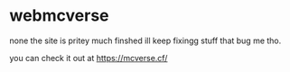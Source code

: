 # webmcverse
none
the site is pritey much finshed ill keep fixingg stuff that bug me tho.

you can check it out at https://mcverse.cf/
